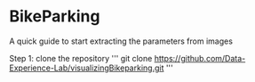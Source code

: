 # BikeParking

A quick guide to start extracting the parameters from images

Step 1: clone the repository
'''
git clone https://github.com/Data-Experience-Lab/visualizingBikeparking.git
'''
